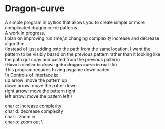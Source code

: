 # Dragon-curve
A simple program in python that allows you to create simple or more complicated dragon curve patterns.\
A work in progress.\
I plan on improving run time,\n
changing complexity increase and decrease algorithm \
              (Instead of just adding onto the path from the same location, I want the pattern to be visibly based on the previous pattern rather than it looking like the path got copy and pasted from the previous pattern)  \
              (Have it similar to drawing the dragon curve in real life)
\
This program requires having pygame downloaded. \
\n
Controls of interface is: \
up arrow: move the pattern up \
down arrow: move the patter down \
right arrow: move the pattern right \
left arrow: move the pattern left \

char c: increase complexity \
char d: decrease complexity \
char i: zoom in \
char o: zoom out \


